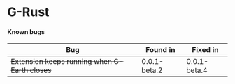 # G-Rust

#### Known bugs

| Bug | Found in | Fixed in |
|-----|----------|----------|
| ~~Extension keeps running when G-Earth closes~~ | 0.0.1-beta.2 | 0.0.1-beta.4 |
